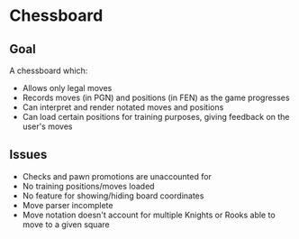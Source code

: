 Chessboard
==========

## Goal

A chessboard which:
* Allows only legal moves
* Records moves (in PGN) and positions (in FEN) as the game progresses
* Can interpret and render notated moves and positions
* Can load certain positions for training purposes, giving feedback on the user's moves

## Issues

* Checks and pawn promotions are unaccounted for 
* No training positions/moves loaded
* No feature for showing/hiding board coordinates
* Move parser incomplete
* Move notation doesn't account for multiple Knights or Rooks able to move to a given square